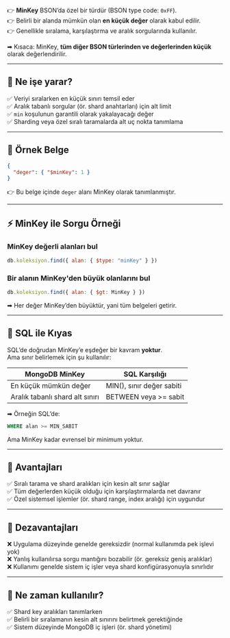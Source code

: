 
👉 **MinKey** BSON’da özel bir türdür (BSON type code: `0xFF`).  
👉 Belirli bir alanda mümkün olan **en küçük değer** olarak kabul edilir.  
👉 Genellikle sıralama, karşılaştırma ve aralık sorgularında kullanılır.

➡ Kısaca: MinKey, **tüm diğer BSON türlerinden ve değerlerinden küçük** olarak değerlendirilir.

---

## 🌟 **Ne işe yarar?**

✅ Veriyi sıralarken en küçük sınırı temsil eder  
✅ Aralık tabanlı sorgular (ör. shard anahtarları) için alt limit  
✅ `min` koşulunun garantili olarak yakalayacağı değer  
✅ Sharding veya özel sıralı taramalarda alt uç nokta tanımlama

---

## 📝 **Örnek Belge**

```json
{
  "deger": { "$minKey": 1 }
}
```

👉 Bu belge içinde `deger` alanı MinKey olarak tanımlanmıştır.

---

## ⚡ **MinKey ile Sorgu Örneği**

### MinKey değerli alanları bul

```js
db.koleksiyon.find({ alan: { $type: "minKey" } })
```

### Bir alanın MinKey'den büyük olanlarını bul

```js
db.koleksiyon.find({ alan: { $gt: MinKey } })
```

➡ Her değer MinKey’den büyüktür, yani tüm belgeleri getirir.

---

## 🌟 **SQL ile Kıyas**

SQL’de doğrudan MinKey’e eşdeğer bir kavram **yoktur**.  
Ama sınır belirlemek için şu kullanılır:

|MongoDB MinKey|SQL Karşılığı|
|---|---|
|En küçük mümkün değer|MIN(), sınır değer sabiti|
|Aralık tabanlı shard alt sınırı|BETWEEN veya >= sabit|

➡ Örneğin SQL’de:

```sql
WHERE alan >= MIN_SABIT
```

Ama MinKey kadar evrensel bir minimum yoktur.

---

## 🌟 **Avantajları**

✅ Sıralı tarama ve shard aralıkları için kesin alt sınır sağlar  
✅ Tüm değerlerden küçük olduğu için karşılaştırmalarda net davranır  
✅ Özel sistemsel işlemler (ör. shard range, index aralığı) için uygundur

---

## 🚩 **Dezavantajları**

❌ Uygulama düzeyinde genelde gereksizdir (normal kullanımda pek işlevi yok)  
❌ Yanlış kullanılırsa sorgu mantığını bozabilir (ör. gereksiz geniş aralıklar)  
❌ Kullanımı genelde sistem iç işler veya shard konfigürasyonuyla sınırlıdır

---

## 🎯 **Ne zaman kullanılır?**

✅ Shard key aralıkları tanımlarken  
✅ Belirli bir sıralamanın kesin alt sınırını belirtmek gerektiğinde  
✅ Sistem düzeyinde MongoDB iç işleri (ör. shard yönetimi)
